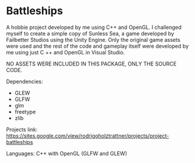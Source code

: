 # Battleships

A hobbie project developed by me using C++ and OpenGL.
I challenged myself to create a simple copy of Sunless Sea, a game developed by Failbetter Studios using the Unity Engine. Only the original game assets were used and the rest of the code and gameplay itself were developed by me using just C ++ and OpenGL in Visual Studio. 

NO ASSETS WERE INCLUDED IN THIS PACKAGE, ONLY THE SOURCE CODE.

Dependencies:
- GLEW
- GLFW
- glm
- freetype
- zlib

Projects link: https://sites.google.com/view/rodrigoholztrattner/projects/project-battleships

Languages: C++ with OpenGL (GLFW and GLEW)
